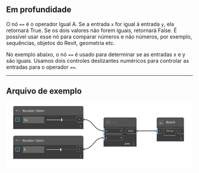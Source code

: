 ## Em profundidade
O nó `==` é o operador Igual A. Se a entrada `x` for igual à entrada `y`, ela retornará True. Se os dois valores não forem iguais, retornará False. É possível usar esse nó para comparar números e não números, por exemplo, sequências, objetos do Revit, geometria etc.

No exemplo abaixo, o nó `==` é usado para determinar se as entradas x e y são iguais. Usamos dois controles deslizantes numéricos para controlar as entradas para o operador `==`.
___
## Arquivo de exemplo

![==](./==_img.jpg)
